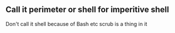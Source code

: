 ## Call it perimeter or shell for imperitive shell
Don't call it shell because of Bash etc
scrub is a thing in it

